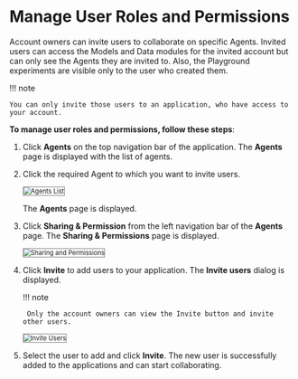 # Manage User Roles and Permissions

Account owners can invite users to collaborate on specific Agents. Invited users can access the Models and Data modules for the invited account but can only see the Agents they are invited to. Also, the Playground experiments are visible only to the user who created them.

!!! note

    You can only invite those users to an application, who have access to your account.

**To manage user roles and permissions, follow these steps**:


1. Click **Agents** on the top navigation bar of the application. The **Agents** page is displayed with the list of agents.
2. Click the required Agent to which you want to invite users.

    <img src="../images/agents-list.png" alt="Agents List" title="Agents List" style="border: 1px solid gray; zoom:80%;">

    The **Agents** page is displayed.

1. Click **Sharing & Permission** from the left navigation bar of the **Agents** page. The **Sharing & Permissions** page is displayed.

    <img src="../images/sharing-and-permissions.png" alt="Sharing and Permissions" title="Sharing and Permissions" style="border: 1px solid gray; zoom:80%;">

1. Click **Invite** to add users to your application. The **Invite users** dialog is displayed.

    !!! note

        Only the account owners can view the Invite button and invite other users.
    
    <img src="../images/invite-users.png" alt="Invite Users" title="Invite Users" style="border: 1px solid gray; zoom:80%;">

1. Select the user to add and click **Invite**. The new user is successfully added to the applications and can start collaborating.